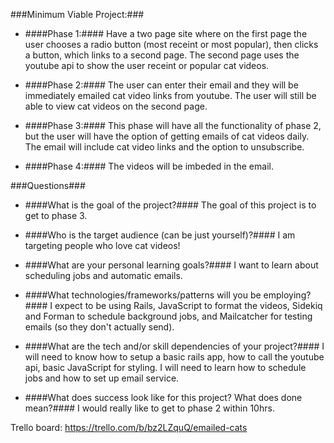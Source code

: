 ###Minimum Viable Project:###
 * ####Phase 1:####
 Have a two page site where on the first page the user chooses a radio button (most receint or most popular), then clicks a button, which links to a second page. The second page uses the youtube api to show the user receint or popular cat videos.

 * ####Phase 2:####
 The user can enter their email and they will be immediately emailed cat video links from youtube. The user will still be able to view cat videos on the second page.

 * ####Phase 3:####
 This phase will have all the functionality of phase 2, but the user will have the option of getting emails of cat videos daily. The email will include cat video links and the option to unsubscribe.

 * ####Phase 4:####
 The videos will be imbeded in the email.

 ###Questions###
 * ####What is the goal of the project?####
 The goal of this project is to get to phase 3.

 * ####Who is the target audience (can be just yourself)?####
 I am targeting people who love cat videos!

 * ####What are your personal learning goals?####
 I want to learn about scheduling jobs and automatic emails.

 * ####What technologies/frameworks/patterns will you be employing?####
 I expect to be using Rails, JavaScript to format the videos, Sidekiq and Forman to schedule background jobs, and Mailcatcher for testing emails (so they don't actually send).

 * ####What are the tech and/or skill dependencies of your project?####
 I will need to know how to setup a basic rails app, how to call the youtube api, basic JavaScript for styling. I will need to learn how to schedule jobs and how to set up email service.

 * ####What does success look like for this project? What does done mean?####
 I would really like to get to phase 2 within 10hrs.

 Trello board: https://trello.com/b/bz2LZquQ/emailed-cats


